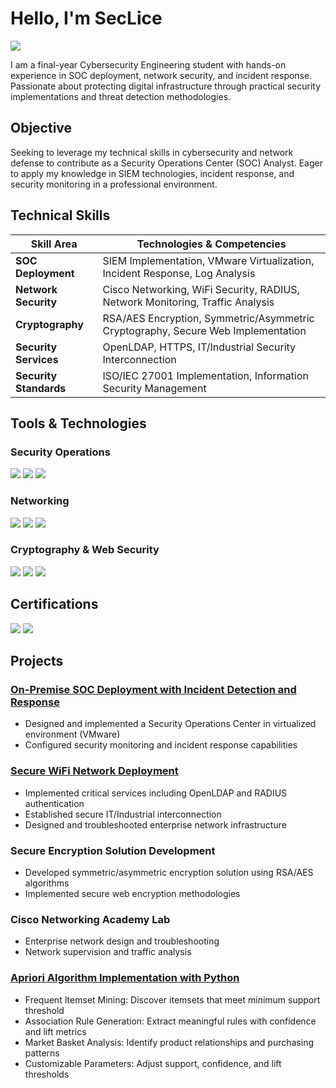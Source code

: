 # Hello, I'm SecLice
<a href="https://linkedin.com/in/hamzarahmani1"><img src="https://img.shields.io/badge/-LinkedIn-0072b1?&style=for-the-badge&logo=linkedin&logoColor=white" /></a>

I am a final-year Cybersecurity Engineering student with hands-on experience in SOC deployment, network security, and incident response. Passionate about protecting digital infrastructure through practical security implementations and threat detection methodologies.

## Objective
Seeking to leverage my technical skills in cybersecurity and network defense to contribute as a Security Operations Center (SOC) Analyst. Eager to apply my knowledge in SIEM technologies, incident response, and security monitoring in a professional environment.

## Technical Skills

| Skill Area | Technologies & Competencies |
|------------|-----------------------------|
| **SOC Deployment** | SIEM Implementation, VMware Virtualization, Incident Response, Log Analysis |
| **Network Security** | Cisco Networking, WiFi Security, RADIUS, Network Monitoring, Traffic Analysis |
| **Cryptography** | RSA/AES Encryption, Symmetric/Asymmetric Cryptography, Secure Web Implementation |
| **Security Services** | OpenLDAP, HTTPS, IT/Industrial Security Interconnection |
| **Security Standards** | ISO/IEC 27001 Implementation, Information Security Management |

## Tools & Technologies

### Security Operations
<div>
    <img src="https://img.shields.io/badge/-SIEM-FF6B00?&style=for-the-badge&logo=security&logoColor=white" />
    <img src="https://img.shields.io/badge/-VMware-607078?&style=for-the-badge&logo=vmware&logoColor=white" />
    <img src="https://img.shields.io/badge/-Wireshark-1679A7?&style=for-the-badge&logo=wireshark&logoColor=white" />
</div>

### Networking
<div>
    <img src="https://img.shields.io/badge/-Cisco-1BA0D7?&style=for-the-badge&logo=cisco&logoColor=white" />
    <img src="https://img.shields.io/badge/-RADIUS-4B275F?&style=for-the-badge&logo=radius&logoColor=white" />
    <img src="https://img.shields.io/badge/-OpenLDAP-003D7C?&style=for-the-badge&logo=openldap&logoColor=white" />
</div>

### Cryptography & Web Security
<div>
    <img src="https://img.shields.io/badge/-RSA-000000?&style=for-the-badge&logo=rsa&logoColor=white" />
    <img src="https://img.shields.io/badge/-AES-005571?&style=for-the-badge&logo=aes&logoColor=white" />
    <img src="https://img.shields.io/badge/-HTTPS-00A4EF?&style=for-the-badge&logo=https&logoColor=white" />
</div>

## Certifications
<div>
    <img src="https://img.shields.io/badge/-ISO/IEC_27001_Associate-FF0000?&style=for-the-badge&logo=iso&logoColor=white" />
    <img src="https://img.shields.io/badge/-Cisco_CCNA_1_&_2-1BA0D7?&style=for-the-badge&logo=cisco&logoColor=white" />
</div>

## Projects

### **<a href="https://github.com/hameza123/On-Premise-SOC/tree/main">On-Premise SOC Deployment with Incident Detection and Response</a>**
- Designed and implemented a Security Operations Center in virtualized environment (VMware)
- Configured security monitoring and incident response capabilities

### **<a href="https://github.com/hameza123/Secure-IoT-IT-Network"> Secure WiFi Network Deployment</a>**
- Implemented critical services including OpenLDAP and RADIUS authentication
- Established secure IT/Industrial interconnection
- Designed and troubleshooted enterprise network infrastructure

### **Secure Encryption Solution Development**
- Developed symmetric/asymmetric encryption solution using RSA/AES algorithms
- Implemented secure web encryption methodologies

### **Cisco Networking Academy Lab**
- Enterprise network design and troubleshooting
- Network supervision and traffic analysis

### **<a href="https://github.com/hameza123/apriori-algorithm-with-python">Apriori Algorithm Implementation with Python</a>**
- Frequent Itemset Mining: Discover itemsets that meet minimum support threshold
- Association Rule Generation: Extract meaningful rules with confidence and lift metrics
- Market Basket Analysis: Identify product relationships and purchasing patterns
- Customizable Parameters: Adjust support, confidence, and lift thresholds
  
